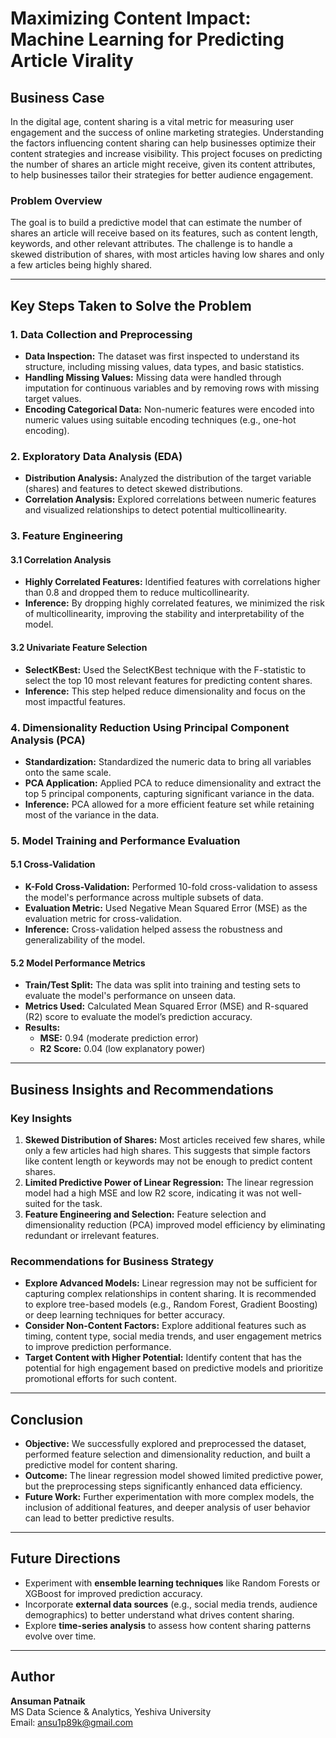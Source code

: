 # Maximizing Content Impact: Machine Learning for Predicting Article Virality

## Business Case
In the digital age, content sharing is a vital metric for measuring user engagement and the success of online marketing strategies. Understanding the factors influencing content sharing can help businesses optimize their content strategies and increase visibility. This project focuses on predicting the number of shares an article might receive, given its content attributes, to help businesses tailor their strategies for better audience engagement.

### Problem Overview
The goal is to build a predictive model that can estimate the number of shares an article will receive based on its features, such as content length, keywords, and other relevant attributes. The challenge is to handle a skewed distribution of shares, with most articles having low shares and only a few articles being highly shared.

---

## Key Steps Taken to Solve the Problem

### 1. Data Collection and Preprocessing
- **Data Inspection:** The dataset was first inspected to understand its structure, including missing values, data types, and basic statistics.
- **Handling Missing Values:** Missing data were handled through imputation for continuous variables and by removing rows with missing target values.
- **Encoding Categorical Data:** Non-numeric features were encoded into numeric values using suitable encoding techniques (e.g., one-hot encoding).

### 2. Exploratory Data Analysis (EDA)
- **Distribution Analysis:** Analyzed the distribution of the target variable (shares) and features to detect skewed distributions. 
- **Correlation Analysis:** Explored correlations between numeric features and visualized relationships to detect potential multicollinearity.

### 3. Feature Engineering
#### 3.1 Correlation Analysis
- **Highly Correlated Features:** Identified features with correlations higher than 0.8 and dropped them to reduce multicollinearity.
- **Inference:** By dropping highly correlated features, we minimized the risk of multicollinearity, improving the stability and interpretability of the model.

#### 3.2 Univariate Feature Selection
- **SelectKBest:** Used the SelectKBest technique with the F-statistic to select the top 10 most relevant features for predicting content shares.
- **Inference:** This step helped reduce dimensionality and focus on the most impactful features.

### 4. Dimensionality Reduction Using Principal Component Analysis (PCA)
- **Standardization:** Standardized the numeric data to bring all variables onto the same scale.
- **PCA Application:** Applied PCA to reduce dimensionality and extract the top 5 principal components, capturing significant variance in the data.
- **Inference:** PCA allowed for a more efficient feature set while retaining most of the variance in the data.

### 5. Model Training and Performance Evaluation
#### 5.1 Cross-Validation
- **K-Fold Cross-Validation:** Performed 10-fold cross-validation to assess the model's performance across multiple subsets of data.
- **Evaluation Metric:** Used Negative Mean Squared Error (MSE) as the evaluation metric for cross-validation.
- **Inference:** Cross-validation helped assess the robustness and generalizability of the model.

#### 5.2 Model Performance Metrics
- **Train/Test Split:** The data was split into training and testing sets to evaluate the model's performance on unseen data.
- **Metrics Used:** Calculated Mean Squared Error (MSE) and R-squared (R2) score to evaluate the model’s prediction accuracy.
- **Results:**
  - **MSE:** 0.94 (moderate prediction error)
  - **R2 Score:** 0.04 (low explanatory power)

---

## Business Insights and Recommendations

### Key Insights
1. **Skewed Distribution of Shares:** Most articles received few shares, while only a few articles had high shares. This suggests that simple factors like content length or keywords may not be enough to predict content shares.
2. **Limited Predictive Power of Linear Regression:** The linear regression model had a high MSE and low R2 score, indicating it was not well-suited for the task.
3. **Feature Engineering and Selection:** Feature selection and dimensionality reduction (PCA) improved model efficiency by eliminating redundant or irrelevant features.

### Recommendations for Business Strategy
- **Explore Advanced Models:** Linear regression may not be sufficient for capturing complex relationships in content sharing. It is recommended to explore tree-based models (e.g., Random Forest, Gradient Boosting) or deep learning techniques for better accuracy.
- **Consider Non-Content Factors:** Explore additional features such as timing, content type, social media trends, and user engagement metrics to improve prediction performance.
- **Target Content with Higher Potential:** Identify content that has the potential for high engagement based on predictive models and prioritize promotional efforts for such content.

---

## Conclusion

- **Objective:** We successfully explored and preprocessed the dataset, performed feature selection and dimensionality reduction, and built a predictive model for content sharing.
- **Outcome:** The linear regression model showed limited predictive power, but the preprocessing steps significantly enhanced data efficiency.
- **Future Work:** Further experimentation with more complex models, the inclusion of additional features, and deeper analysis of user behavior can lead to better predictive results.

---

## Future Directions
- Experiment with **ensemble learning techniques** like Random Forests or XGBoost for improved prediction accuracy.
- Incorporate **external data sources** (e.g., social media trends, audience demographics) to better understand what drives content sharing.
- Explore **time-series analysis** to assess how content sharing patterns evolve over time.

---

## Author
**Ansuman Patnaik**  
MS Data Science & Analytics, Yeshiva University  
Email: ansu1p89k@gmail.com
